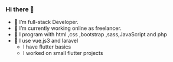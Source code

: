 ### Hi there 👋



- 🔭 I’m full-stack Developer.
- 🌱 I’m currently working online as freelancer.
- 👯 I program with html ,css ,bootstrap ,sass,JavaScript and php 
- 🤔 I use vue.js3 and laravel
  - I have flutter basics
  - I worked on small flutter projects

